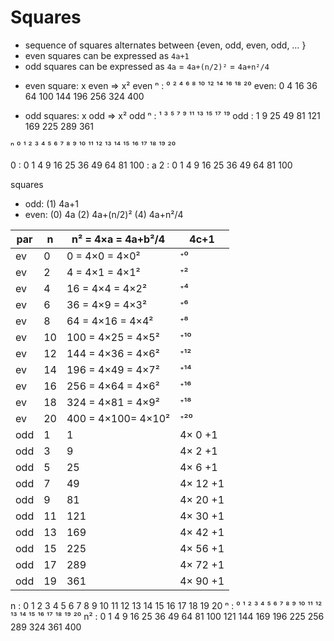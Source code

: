 # Squares

- sequence of squares alternates between {even, odd, even, odd, … }
- even squares can be expressed as `4a+1`
- odd squares can be expressed as `4a` = `4a+(n/2)²` = `4a+n²/4`

* even square: x even ⇒ x² even
ⁿ   : ⁰   ²    ⁴     ⁶     ⁸     ¹⁰      ¹²      ¹⁴      ¹⁶      ¹⁸      ²⁰
even: 0   4   16    36    64    100     144     196     256     324     400


* odd squares: x odd ⇒ x² odd
ⁿ   :  ¹   ³     ⁵     ⁷     ⁹      ¹¹      ¹³      ¹⁵      ¹⁷      ¹⁹
odd :  1   9    25    49    81     121     169     225     289     361


ⁿ    ⁰  ¹  ²  ³  ⁴  ⁵  ⁶  ⁷  ⁸  ⁹  ¹⁰  ¹¹  ¹²  ¹³  ¹⁴  ¹⁵  ¹⁶  ¹⁷  ¹⁸  ¹⁹  ²⁰

0  : 0   1    4     9    16     25      36      49      64      81     100 : a
2  : 0   1    4     9    16     25      36      49      64      81     100


squares
- odd:
  (1) 4a+1
- even:
  (0) 4a
  (2) 4a+(n/2)²
  (4) 4a+n²/4






par| n  |  n² = 4×a = 4a+b²/4 | 4c+1
---|----|---------------------|--------
ev | 0  |   0 = 4×0  = 4×0²   |  ᐩ⁰
ev | 2  |   4 = 4×1  = 4×1²   |  ᐩ²
ev | 4  |  16 = 4×4  = 4×2²   |  ᐩ⁴
ev | 6  |  36 = 4×9  = 4×3²   |  ᐩ⁶
ev | 8  |  64 = 4×16 = 4×4²   |  ᐩ⁸
ev | 10 | 100 = 4×25 = 4×5²   |  ᐩ¹⁰
ev | 12 | 144 = 4×36 = 4×6²   |  ᐩ¹²
ev | 14 | 196 = 4×49 = 4×7²   |  ᐩ¹⁴
ev | 16 | 256 = 4×64 = 4×6²   |  ᐩ¹⁶
ev | 18 | 324 = 4×81 = 4×9²   |  ᐩ¹⁸
ev | 20 | 400 = 4×100= 4×10²  |  ᐩ²⁰
odd| 1  |   1                 | 4× 0 +1
odd| 3  |   9                 | 4× 2 +1
odd| 5  |  25                 | 4× 6 +1
odd| 7  |  49                 | 4× 12 +1
odd| 9  |  81                 | 4× 20 +1
odd| 11 | 121                 | 4× 30 +1
odd| 13 | 169                 | 4× 42 +1
odd| 15 | 225                 | 4× 56 +1
odd| 17 | 289                 | 4× 72 +1
odd| 19 | 361                 | 4× 90 +1










n  : 0 1 2 3  4  5  6  7  8  9  10  11  12  13  14  15  16  17  18  19  20
ⁿ  : ⁰ ¹ ² ³  ⁴  ⁵  ⁶  ⁷  ⁸  ⁹  ¹⁰  ¹¹  ¹²  ¹³  ¹⁴  ¹⁵  ¹⁶  ¹⁷  ¹⁸  ¹⁹  ²⁰
n² : 0 1 4 9 16 25 36 49 64 81 100 121 144 169 196 225 256 289 324 361 400
